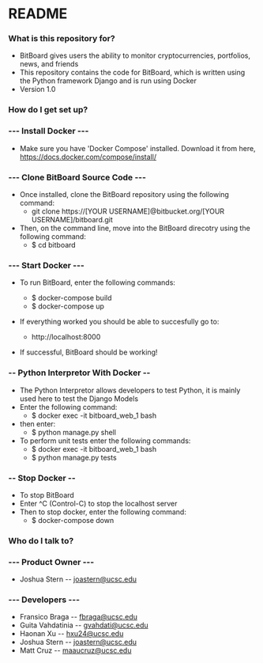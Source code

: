 # README #

### What is this repository for? ###

* BitBoard gives users the ability to monitor cryptocurrencies, portfolios, news, and friends
* This repository contains the code for BitBoard, which is written using the Python framework Django and is run using Docker
* Version 1.0

### How do I get set up? ###

### --- Install Docker --- ###
  * Make sure you have 'Docker Compose' installed. Download it from here, https://docs.docker.com/compose/install/
  
### --- Clone BitBoard Source Code --- ###
  * Once installed, clone the BitBoard repository using the following command:
    * git clone https://[YOUR USERNAME]@bitbucket.org/[YOUR USERNAME]/bitboard.git
  * Then, on the command line, move into the BitBoard direcotry using the following command:
    * $ cd bitboard

### --- Start Docker --- ###
  * To run BitBoard, enter the following commands:
    * $ docker-compose build
    * $ docker-compose up

  * If everything worked you should be able to succesfully go to:
    * http://localhost:8000
  * If successful, BitBoard should be working!
  
### -- Python Interpretor With Docker -- ###
  * The Python Interpretor allows developers to test Python, it is mainly used here to test the Django Models
  * Enter the following command:
    * $ docker exec -it bitboard_web_1 bash
  * then enter:
    * $ python manage.py shell
  * To perform unit tests enter the following commands: 
    * $ docker exec -it bitboard_web_1 bash
    * $ python manage.py tests

### -- Stop Docker -- ###
  * To stop BitBoard
  * Enter ^C (Control-C) to stop the localhost server
  * Then to stop docker, enter the following command:
    * $ docker-compose down

### Who do I talk to? ###

### --- Product Owner --- ###
  * Joshua Stern -- joastern@ucsc.edu

### --- Developers --- ###
  * Fransico Braga -- fbraga@ucsc.edu
  * Guita Vahdatinia -- gvahdati@ucsc.edu
  * Haonan Xu -- hxu24@ucsc.edu
  * Joshua Stern -- joastern@ucsc.edu
  * Matt Cruz -- maaucruz@ucsc.edu
